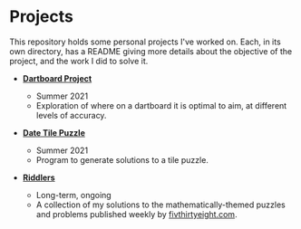 # Projects

This repository holds some personal projects I've worked on. Each, in its own directory, has a README giving more details about the objective of the project, and the work I did to solve it.

- **[Dartboard Project](Dartboard)**
  - Summer 2021
  - Exploration of where on a dartboard it is optimal to aim, at different levels of accuracy.

- **[Date Tile Puzzle](Date%20Tile%20Puzzle)**
  - Summer 2021
  - Program to generate solutions to a tile puzzle.
  
- **[Riddlers](Riddlers)**
  - Long-term, ongoing
  - A collection of my solutions to the mathematically-themed puzzles and problems published weekly by [fivthirtyeight.com](https://www.fivethityeight.com).
